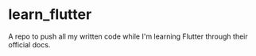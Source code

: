 # learn_flutter
A repo to push all my written code while I'm learning Flutter through their official docs.
